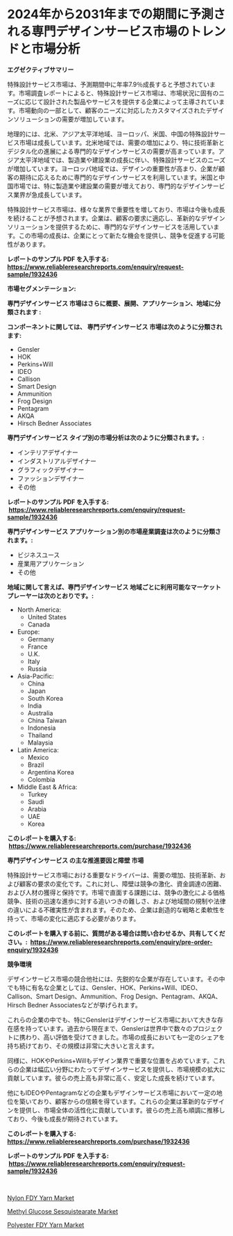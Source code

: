 <p><h1>2024年から2031年までの期間に予測される専門デザインサービス市場のトレンドと市場分析</h1></p><p><strong>エグゼクティブサマリー</strong></p>
<p><p>特殊設計サービス市場は、予測期間中に年率7.9％成長すると予想されています。市場調査レポートによると、特殊設計サービス市場は、市場状況に固有のニーズに応じて設計された製品やサービスを提供する企業によって主導されています。市場動向の一部として、顧客のニーズに対応したカスタマイズされたデザインソリューションの需要が増加しています。</p><p>地理的には、北米、アジア太平洋地域、ヨーロッパ、米国、中国の特殊設計サービス市場は成長しています。北米地域では、需要の増加により、特に技術革新とデジタル化の進展による専門的なデザインサービスの需要が高まっています。アジア太平洋地域では、製造業や建設業の成長に伴い、特殊設計サービスのニーズが増加しています。ヨーロッパ地域では、デザインの重要性が高まり、企業が顧客の期待に応えるために専門的なデザインサービスを利用しています。米国と中国市場では、特に製造業や建設業の需要が増えており、専門的なデザインサービス業界が急成長しています。</p><p>特殊設計サービス市場は、様々な業界で重要性を増しており、市場は今後も成長を続けることが予想されます。企業は、顧客の要求に適応し、革新的なデザインソリューションを提供するために、専門的なデザインサービスを活用しています。この市場の成長は、企業にとって新たな機会を提供し、競争を促進する可能性があります。</p></p>
<p><strong>レポートのサンプル PDF を入手する: <a href="https://www.reliableresearchreports.com/enquiry/request-sample/1932436">https://www.reliableresearchreports.com/enquiry/request-sample/1932436</a></strong></p>
<p><strong>市場セグメンテーション:</strong></p>
<p><strong> 専門デザインサービス 市場はさらに概要、展開、アプリケーション、地域に分類されます :</strong></p>
<p><strong>コンポーネントに関しては、 専門デザインサービス 市場は次のように分類されます: &nbsp;</strong></p>
<p><ul><li>Gensler</li><li>HOK</li><li>Perkins+Will</li><li>IDEO</li><li>Callison</li><li>Smart Design</li><li>Ammunition</li><li>Frog Design</li><li>Pentagram</li><li>AKQA</li><li>Hirsch Bedner Associates</li></ul></p>
<p><strong> 専門デザインサービス タイプ別の市場分析は次のように分類されます。:</strong></p>
<p><ul><li>インテリアデザイナー</li><li>インダストリアルデザイナー</li><li>グラフィックデザイナー</li><li>ファッションデザイナー</li><li>その他</li></ul></p>
<p><strong>レポートのサンプル PDF を入手する: &nbsp;<a href="https://www.reliableresearchreports.com/enquiry/request-sample/1932436">https://www.reliableresearchreports.com/enquiry/request-sample/1932436</a></strong></p>
<p><strong> 専門デザインサービス アプリケーション別の市場産業調査は次のように分類されます。:</strong></p>
<p><ul><li>ビジネスユース</li><li>産業用アプリケーション</li><li>その他</li></ul></p>
<p><strong>地域に関して言えば、専門デザインサービス 地域ごとに利用可能なマーケットプレーヤーは次のとおりです。:</strong></p>
<p><ul>
    <li>
        North America:
        <ul>
            <li>United States</li>
            <li>Canada</li>
        </ul>
    </li>
    <li>
        Europe:
        <ul>
            <li>Germany</li>
            <li>France</li>
            <li>U.K.</li>
            <li>Italy</li>
            <li>Russia</li>
        </ul>
    </li>
    <li>
        Asia-Pacific:
        <ul>
            <li>China</li>
            <li>Japan</li>
            <li>South Korea</li>
            <li>India</li>
            <li>Australia</li>
            <li>China Taiwan</li>
            <li>Indonesia</li>
            <li>Thailand</li>
            <li>Malaysia</li>
        </ul>
    </li>
    <li>
        Latin America:
        <ul>
            <li>Mexico</li>
            <li>Brazil</li>
            <li>Argentina Korea</li>
            <li>Colombia</li>
        </ul>
    </li>
    <li>
        Middle East & Africa:
        <ul>
            <li>Turkey</li>
            <li>Saudi</li>
            <li>Arabia</li>
            <li>UAE</li>
            <li>Korea</li>
        </ul>
    </li>
    </ul></p>
<p><strong>このレポートを購入する: &nbsp;<a href="https://www.reliableresearchreports.com/purchase/1932436">https://www.reliableresearchreports.com/purchase/1932436</a></strong></p>
<p><strong>専門デザインサービス の主な推進要因と障壁 市場</strong></p>
<p><p>特殊設計サービス市場における重要なドライバーは、需要の増加、技術革新、および顧客の要求の変化です。これに対し、障壁は競争の激化、資金調達の困難、および人材の獲得と保持です。市場で直面する課題には、競争の激化による価格競争、技術の迅速な進歩に対する追いつきの難しさ、および地域間の規制や法律の違いによる不確実性が含まれます。そのため、企業は創造的な戦略と柔軟性を持って、市場の変化に適応する必要があります。</p></p>
<p><strong>このレポートを購入する前に、質問がある場合は問い合わせるか、共有してください。:&nbsp; <a href="https://www.reliableresearchreports.com/enquiry/pre-order-enquiry/1932436">https://www.reliableresearchreports.com/enquiry/pre-order-enquiry/1932436</a></strong></p>
<p><strong>競争環境</strong></p>
<p><p>デザインサービス市場の競合他社には、先鋭的な企業が存在しています。その中でも特に有名な企業としては、Gensler、HOK、Perkins+Will、IDEO、Callison、Smart Design、Ammunition、Frog Design、Pentagram、AKQA、Hirsch Bedner Associatesなどが挙げられます。</p><p>これらの企業の中でも、特にGenslerはデザインサービス市場において大きな存在感を持っています。過去から現在まで、Genslerは世界中で数々のプロジェクトに携わり、高い評価を受けてきました。市場の成長においても一定のシェアを持ち続けており、その規模は非常に大きいと言えます。</p><p>同様に、HOKやPerkins+Willもデザイン業界で重要な位置を占めています。これらの企業は幅広い分野にわたってデザインサービスを提供し、市場規模の拡大に貢献しています。彼らの売上高も非常に高く、安定した成長を続けています。</p><p>他にもIDEOやPentagramなどの企業もデザインサービス市場において一定の地位を築いており、顧客からの信頼を得ています。これらの企業は革新的なデザインを提供し、市場全体の活性化に貢献しています。彼らの売上高も順調に推移しており、今後も成長が期待されています。</p></p>
<p><strong>このレポートを購入する: &nbsp; <a href="https://www.reliableresearchreports.com/purchase/1932436">https://www.reliableresearchreports.com/purchase/1932436</a></strong></p>
<p><strong>レポートのサンプル PDF を入手する: &nbsp;<a href="https://www.reliableresearchreports.com/enquiry/request-sample/1932436">https://www.reliableresearchreports.com/enquiry/request-sample/1932436</a></strong><strong></strong></p>
<p>&nbsp;</p>
<p><p><a href="https://github.com/wusalecollins540tpqoz/Market-Research-Report-List-1/blob/main/nylon-fdy-yarn-market.md">Nylon FDY Yarn Market</a></p><p><a href="https://github.com/johnbach50/Market-Research-Report-List-2/blob/main/methyl-glucose-sesquistearate-market.md">Methyl Glucose Sesquistearate Market</a></p><p><a href="https://github.com/pjcfca/Market-Research-Report-List-1/blob/main/polyester-fdy-yarn-market.md">Polyester FDY Yarn Market</a></p></p>